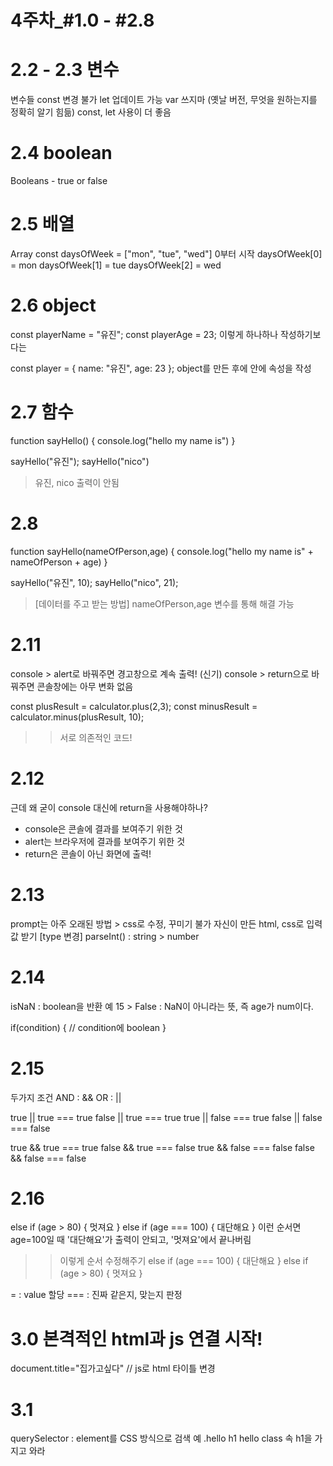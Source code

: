 4주차_#1.0 - #2.8
======
# 2.2 - 2.3 변수
변수들 
const 변경 불가
let 업데이트 가능
var 쓰지마 (옛날 버전, 무엇을 원하는지를 정확히 알기 힘듦)
const, let 사용이 더 좋음 

# 2.4 boolean
Booleans - true or false

# 2.5 배열 
Array
const daysOfWeek = ["mon", "tue", "wed"]
0부터 시작
daysOfWeek[0] = mon
daysOfWeek[1] = tue
daysOfWeek[2] = wed

# 2.6 object
const playerName = "유진";
const playerAge = 23;
이렇게 하나하나 작성하기보다는 

const player = {
    name: "유진",
    age: 23
};
object를 만든 후에 안에 속성을 작성 

# 2.7 함수
function sayHello() {
    console.log("hello my name is")
}

sayHello("유진");
sayHello("nico") 
> 유진, nico 출력이 안됨 

# 2.8 
function sayHello(nameOfPerson,age) {
    console.log("hello my name is" + nameOfPerson + age)
}

sayHello("유진", 10);
sayHello("nico", 21);
> [데이터를 주고 받는 방법] nameOfPerson,age 변수를 통해 해결 가능 

# 2.11 
console > alert로 바꿔주면 경고창으로 계속 출력! (신기)
console > return으로 바꿔주면 콘솔창에는 아무 변화 없음 

const plusResult = calculator.plus(2,3);
const minusResult = calculator.minus(plusResult, 10); 
>> 서로 의존적인 코드!

# 2.12
근데 왜 굳이 console 대신에 return을 사용해야하나?
- console은 콘솔에 결과를 보여주기 위한 것
- alert는 브라우저에 결과를 보여주기 위한 것  
- return은 콘솔이 아닌 화면에 출력!

# 2.13
prompt는 아주 오래된 방법 > css로 수정, 꾸미기 불가 
자신이 만든 html, css로 입력값 받기 
[type 변경]
parseInt() : string > number

# 2.14
isNaN : boolean을 반환
예 15 > False : NaN이 아니라는 뜻, 즉 age가 num이다. 

if(condition) { // condition에 boolean
}

# 2.15 
두가지 조건
AND : &&
OR : ||

true || true === true
false || true === true
true || false === true
false || false === false

true && true === true
false && true === false
true && false === false
false && false === false

# 2.16
else if (age > 80) {
    멋져요
} else if (age === 100) {
    대단해요
}
이런 순서면 age=100일 때 '대단해요'가 출력이 안되고, '멋져요'에서 끝나버림
>> 이렇게 순서 수정해주기 
else if (age === 100) {
    대단해요
} else if (age > 80) {
    멋져요
}

= : value 할당
=== : 진짜 같은지, 맞는지 판정

# 3.0 본격적인 html과 js 연결 시작!
document.title="집가고싶다" // js로 html 타이틀 변경 

# 3.1 
querySelector : element를 CSS 방식으로 검색 
예 .hello h1 
hello class 속 h1을 가지고 와라 